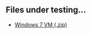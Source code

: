 ## Files under testing...
 - [Windows 7 VM (.zip)](http://web.archive.org/web/20150305201044/https://az412801.vo.msecnd.net/vhd/VMBuild_20141027/VMware/IE11/Windows/IE11.Win7.For.Windows.VMware.zip)
